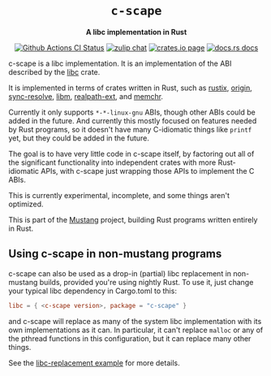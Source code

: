 <div align="center">
  <h1><code>c-scape</code></h1>

  <p>
    <strong>A libc implementation in Rust</strong>
  </p>

  <p>
    <a href="https://github.com/sunfishcode/mustang/actions?query=workflow%3ACI"><img src="https://github.com/sunfishcode/mustang/workflows/CI/badge.svg" alt="Github Actions CI Status" /></a>
    <a href="https://bytecodealliance.zulipchat.com/#narrow/stream/206238-general"><img src="https://img.shields.io/badge/zulip-join_chat-brightgreen.svg" alt="zulip chat" /></a>
    <a href="https://crates.io/crates/c-scape"><img src="https://img.shields.io/crates/v/c-scape.svg" alt="crates.io page" /></a>
    <a href="https://docs.rs/c-scape"><img src="https://docs.rs/c-scape/badge.svg" alt="docs.rs docs" /></a>
  </p>
</div>

c-scape is a libc implementation. It is an implementation of the ABI described
by the [libc] crate.

It is implemented in terms of crates written in Rust, such as [rustix],
[origin], [sync-resolve], [libm], [realpath-ext], and [memchr].

Currently it only supports `*-*-linux-gnu` ABIs, though other ABIs could be
added in the future. And currently this mostly focused on features needed by
Rust programs, so it doesn't have many C-idiomatic things like `printf` yet, but
they could be added in the future.

The goal is to have very little code in c-scape itself, by factoring out all of
the significant functionality into independent crates with more Rust-idiomatic
APIs, with c-scape just wrapping those APIs to implement the C ABIs.

This is currently experimental, incomplete, and some things aren't optimized.

This is part of the [Mustang] project, building Rust programs written entirely
in Rust.

## Using c-scape in non-mustang programs

c-scape can also be used as a drop-in (partial) libc replacement in non-mustang
builds, provided you're using nightly Rust. To use it, just change your typical
libc dependency in Cargo.toml to this:

```toml
libc = { <c-scape version>, package = "c-scape" }
```

and c-scape will replace as many of the system libc implementation with its own
implementations as it can. In particular, it can't replace `malloc` or any of
the pthread functions in this configuration, but it can replace many other
things.

See the [libc-replacement example] for more details.

[libc-replacement example]: ../test-crates/libc-replacement/README.md
[Mustang]: https://github.com/sunfishcode/mustang/
[rustix]: https://crates.io/crates/rustix
[origin]: https://crates.io/crates/origin
[sync-resolve]: https://crates.io/crates/sync-resolve
[libm]: https://crates.io/crates/libm
[libc]: https://crates.io/crates/libc
[realpath-ext]: https://crates.io/crates/realpath-ext
[memchr]: https://crates.io/crates/memchr
[mustang]: https://crates.io/crates/mustang
